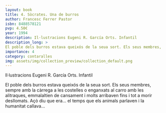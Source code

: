 ```yaml
---
layout: book
title: 4. Sòcrates. Una de burros
author: Francesc Ferrer Pastor
isbn: 8488578121
pvp: 4.50€
year: 1994
description: Il·lustracions Eugeni R. García Orts. Infantil
description_long: >
El poble dels burros estava queixós de la seua sort. Els seus membres, sempre amb la càrrega a les costelles o enganxats al carro amb les alitraques, emmalaltien de cansament i molts arribaven fins i tot a morir desllomats. Açò diu que era... el temps que els animals parlaven i la humanitat callava...
importance: 4
category: contaralles
img: assets/img/collection_preview/collection_default.png
---
```


Il·lustracions Eugeni R. García Orts. Infantil

>
El poble dels burros estava queixós de la seua sort. Els seus membres, sempre amb la càrrega a les costelles o enganxats al carro amb les alitraques, emmalaltien de cansament i molts arribaven fins i tot a morir desllomats. Açò diu que era... el temps que els animals parlaven i la humanitat callava...
